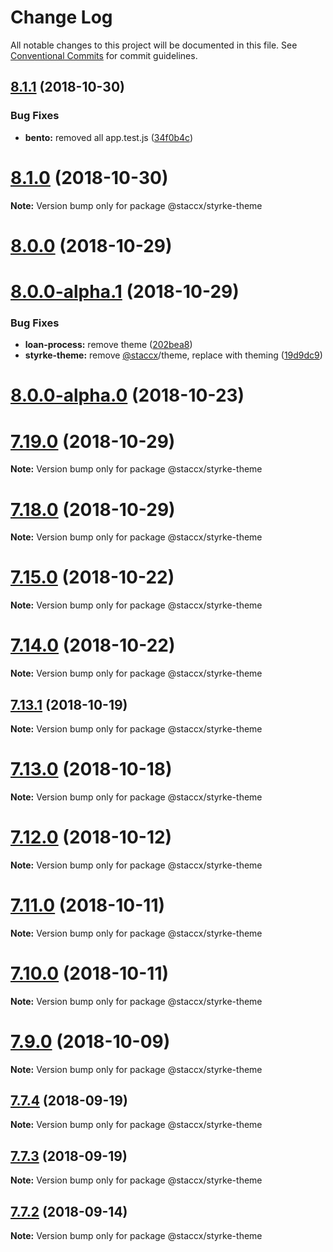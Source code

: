 # Change Log

All notable changes to this project will be documented in this file.
See [Conventional Commits](https://conventionalcommits.org) for commit guidelines.

<a name="8.1.1"></a>
## [8.1.1](https://bitbucket.org/stacc-flow/bento/compare/v8.1.0...v8.1.1) (2018-10-30)


### Bug Fixes

* **bento:** removed all app.test.js ([34f0b4c](https://bitbucket.org/stacc-flow/bento/commits/34f0b4c))





<a name="8.1.0"></a>
# [8.1.0](https://bitbucket.org/stacc-flow/bento/compare/v8.0.0...v8.1.0) (2018-10-30)

**Note:** Version bump only for package @staccx/styrke-theme





<a name="8.0.0"></a>
# [8.0.0](https://bitbucket.org/stacc-flow/bento/compare/v7.19.0...v8.0.0) (2018-10-29)



<a name="8.0.0-alpha.1"></a>
# [8.0.0-alpha.1](https://bitbucket.org/stacc-flow/bento/compare/v7.17.2...v8.0.0-alpha.1) (2018-10-29)


### Bug Fixes

* **loan-process:** remove theme ([202bea8](https://bitbucket.org/stacc-flow/bento/commits/202bea8))
* **styrke-theme:** remove [@staccx](https://bitbucket.org/staccx)/theme, replace with theming ([19d9dc9](https://bitbucket.org/stacc-flow/bento/commits/19d9dc9))



<a name="8.0.0-alpha.0"></a>
# [8.0.0-alpha.0](https://bitbucket.org/stacc-flow/bento/compare/v7.15.0...v8.0.0-alpha.0) (2018-10-23)





<a name="7.19.0"></a>
# [7.19.0](https://bitbucket.org/stacc-flow/bento/compare/v7.17.2...v7.19.0) (2018-10-29)

**Note:** Version bump only for package @staccx/styrke-theme





<a name="7.18.0"></a>
# [7.18.0](https://bitbucket.org/stacc-flow/bento/compare/v7.17.2...v7.18.0) (2018-10-29)

**Note:** Version bump only for package @staccx/styrke-theme





<a name="7.15.0"></a>
# [7.15.0](https://bitbucket.org/stacc-flow/bento/compare/v7.14.0...v7.15.0) (2018-10-22)

**Note:** Version bump only for package @staccx/styrke-theme





<a name="7.14.0"></a>
# [7.14.0](https://bitbucket.org/stacc-flow/bento/compare/v7.13.1...v7.14.0) (2018-10-22)

**Note:** Version bump only for package @staccx/styrke-theme





<a name="7.13.1"></a>
## [7.13.1](https://bitbucket.org/stacc-flow/bento/compare/v7.13.0...v7.13.1) (2018-10-19)

**Note:** Version bump only for package @staccx/styrke-theme





<a name="7.13.0"></a>
# [7.13.0](https://bitbucket.org/stacc-flow/bento/compare/v7.12.0...v7.13.0) (2018-10-18)

**Note:** Version bump only for package @staccx/styrke-theme





<a name="7.12.0"></a>
# [7.12.0](https://bitbucket.org/stacc-flow/bento/compare/v7.11.0...v7.12.0) (2018-10-12)

**Note:** Version bump only for package @staccx/styrke-theme





<a name="7.11.0"></a>
# [7.11.0](https://bitbucket.org/stacc-flow/bento/compare/v7.10.0...v7.11.0) (2018-10-11)

**Note:** Version bump only for package @staccx/styrke-theme





<a name="7.10.0"></a>
# [7.10.0](https://bitbucket.org/stacc-flow/bento/compare/v7.9.0...v7.10.0) (2018-10-11)

**Note:** Version bump only for package @staccx/styrke-theme





<a name="7.9.0"></a>
# [7.9.0](https://bitbucket.org/stacc-flow/bento/compare/v7.8.1...v7.9.0) (2018-10-09)

**Note:** Version bump only for package @staccx/styrke-theme





<a name="7.7.4"></a>
## [7.7.4](https://bitbucket.org/projects/stacc-flow/repos/bento/compare/diff?targetBranch=refs%2Ftags%2Fv7.7.3&sourceBranch=refs%2Ftags%2Fv7.7.4) (2018-09-19)

**Note:** Version bump only for package @staccx/styrke-theme





<a name="7.7.3"></a>
## [7.7.3](https://bitbucket.org/projects/stacc-flow/repos/bento/compare/diff?targetBranch=refs%2Ftags%2Fv7.7.2&sourceBranch=refs%2Ftags%2Fv7.7.3) (2018-09-19)

**Note:** Version bump only for package @staccx/styrke-theme





<a name="7.7.2"></a>
## [7.7.2](https://bitbucket.org/projects/stacc-flow/repos/bento/compare/diff?targetBranch=refs%2Ftags%2Fv7.7.1&sourceBranch=refs%2Ftags%2Fv7.7.2) (2018-09-14)

**Note:** Version bump only for package @staccx/styrke-theme
